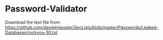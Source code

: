 # Password-Validator




Download  the  text file from:
https://github.com/danielmiessler/SecLists/blob/master/Passwords/Leaked-Databases/rockyou-50.txt
